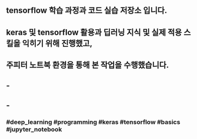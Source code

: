 ##
## tensorflow 학습 과정과 코드 실습 저장소 입니다.
## keras 및 tensorflow 활용과 딥러닝 지식 및 실제 적용 스킬을 익히기 위해 진행했고,
## 주피터 노트북 환경을 통해 본 작업을 수행했습니다.
## -
## -
### #deep_learning #programming #keras #tensorflow #basics #jupyter_notebook
##
